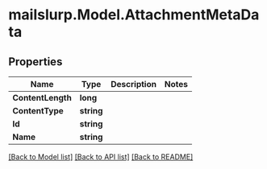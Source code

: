 
# mailslurp.Model.AttachmentMetaData

## Properties

Name | Type | Description | Notes
------------ | ------------- | ------------- | -------------
**ContentLength** | **long** |  | 
**ContentType** | **string** |  | 
**Id** | **string** |  | 
**Name** | **string** |  | 

[[Back to Model list]](../README.md#documentation-for-models)
[[Back to API list]](../README.md#documentation-for-api-endpoints)
[[Back to README]](../README.md)

